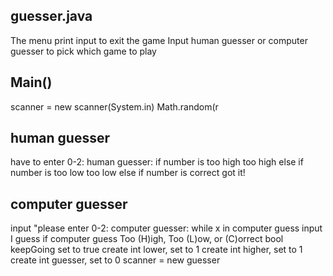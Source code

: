## guesser.java
The menu
print input to exit the game
Input human guesser or computer guesser to pick which game to play

## Main()
  scanner = new scanner(System.in)
  Math.random(r

## human guesser
have to enter 0-2:
human guesser:
if number is too high
  too high
else if number is too low
  too low
else if number is correct
  got it!

## computer guesser
  input "please enter 0-2:
  computer guesser:
  while x in computer guess
    input I guess
    if computer guess
      Too (H)igh, Too (L)ow, or (C)orrect
      bool keepGoing set to true
      create int lower, set to 1
      create int higher, set to 1
      create int guesser, set to 0
      scanner = new guesser
